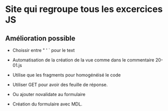 # Site qui regroupe tous les excercices JS 

## Amélioration possible

- Choissir entre " ' ` pour le text
- Automatisation de la création de la vue  comme dans le commentaire 20-01.js
- Utilise que les fragments pour homogénéisé le code

- Utiliser GET pour avoir des feuille de réponse.
- Ou ajouter novalidate au formulaire

- Création du formulaire avec MDL.